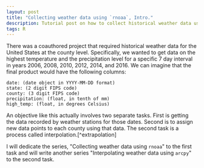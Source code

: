 ```yaml
---
layout: post
title: "Collecting weather data using `rnoaa`, Intro."
description: Tutorial post on how to collect historical weather data using R package, 'rnoaa'.
tags: R
---
```


There was a coauthored project that required historical weather data for the United States at the county level. Specifically, we wanted to get data on the highest temperature and the precipitation level for a specific 7 day interval in years 2006, 2008, 2010, 2012, 2014, and 2016. We can imagine that the final product would have the following columns:
```
date: (date object in YYYY-MM-DD format)
state: (2 digit FIPS code)
county: (3 digit FIPS code)
precipitation: (float, in tenth of mm)
high_temp: (float, in degrees Celsius)
```

An objective like this actually involves two separate tasks. First is getting the data recorded by weather stations for those dates. Second is to assign new data points to each county using that data. The second task is a process called interpolation.[^extrapolation] 

I will dedicate the series, "Collecting weather data using `rnoaa`" to the first task and will write another series "Interpolating weather data using `arcpy`" to the second task. 

[^interpolation]: Here, it is interpolation rather than extrapolation because we are estimating rainfall and temperature data for those locations between weather stations for the same date. It would be extrapolation if we are trying to predict future weather (i.e. data not yet available) based on the same data. 